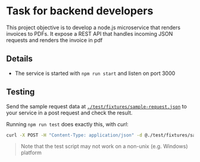 # Task for backend developers

This project objective is to develop a node.js microservice that renders invoices to PDFs. It expose a REST API that handles incoming JSON requests and renders the invoice in pdf


## Details

- The service is started with `npm run start` and listen on port 3000

## Testing

Send the sample request data at [`./test/fixtures/sample-request.json`](./test/fixtures/sample-request.json) to your service in a post request and check the result.

Running `npm run test` does exactly this, with _curl_:

```sh
curl -X POST -H "Content-Type: application/json" -d @./test/fixtures/sample-request.json http://localhost:3000 --output test/results/sample-request.pdf
```

> Note that the test script may not work on a non-unix (e.g. Windows) platform


